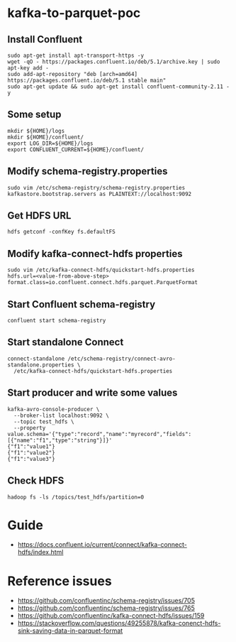 # kafka-to-parquet-poc

## Install Confluent
```
sudo apt-get install apt-transport-https -y
wget -qO - https://packages.confluent.io/deb/5.1/archive.key | sudo apt-key add -
sudo add-apt-repository "deb [arch=amd64] https://packages.confluent.io/deb/5.1 stable main"
sudo apt-get update && sudo apt-get install confluent-community-2.11 -y
```
## Some setup
```
mkdir ${HOME}/logs
mkdir ${HOME}/confluent/
export LOG_DIR=${HOME}/logs
export CONFLUENT_CURRENT=${HOME}/confluent/
```
## Modify schema-registry.properties
```
sudo vim /etc/schema-registry/schema-registry.properties
kafkastore.bootstrap.servers as PLAINTEXT://localhost:9092
```
## Get HDFS URL
```
hdfs getconf -confKey fs.defaultFS
```
## Modify kafka-connect-hdfs properties
```
sudo vim /etc/kafka-connect-hdfs/quickstart-hdfs.properties
hdfs.url=<value-from-above-step>
format.class=io.confluent.connect.hdfs.parquet.ParquetFormat
```
## Start Confluent schema-registry
```
confluent start schema-registry
```
## Start standalone Connect
```
connect-standalone /etc/schema-registry/connect-avro-standalone.properties \
  /etc/kafka-connect-hdfs/quickstart-hdfs.properties
```
## Start producer and write some values
```
kafka-avro-console-producer \
  --broker-list localhost:9092 \
  --topic test_hdfs \
  --property value.schema='{"type":"record","name":"myrecord","fields":[{"name":"f1","type":"string"}]}'
{"f1":"value1"}
{"f1":"value2"}
{"f1":"value3"}
```
## Check HDFS
```
hadoop fs -ls /topics/test_hdfs/partition=0
```
# Guide
- https://docs.confluent.io/current/connect/kafka-connect-hdfs/index.html
# Reference issues
- https://github.com/confluentinc/schema-registry/issues/705
- https://github.com/confluentinc/schema-registry/issues/765
- https://github.com/confluentinc/kafka-connect-hdfs/issues/159
- https://stackoverflow.com/questions/49255878/kafka-conenct-hdfs-sink-saving-data-in-parquet-format

